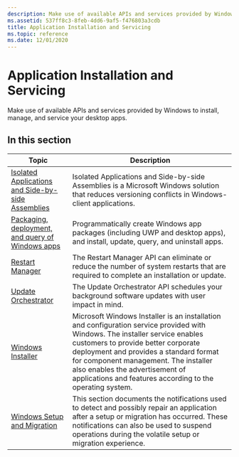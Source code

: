 ```yaml
---
description: Make use of available APIs and services provided by Windows to install, manage, and service your desktop apps.
ms.assetid: 537ff8c3-8feb-4dd6-9af5-f476803a3cdb
title: Application Installation and Servicing
ms.topic: reference
ms.date: 12/01/2020
---
```


# Application Installation and Servicing

Make use of available APIs and services provided by Windows to install, manage, and service your desktop apps.

## In this section



| Topic | Description |
| --- | --- |
| [Isolated Applications and Side-by-side Assemblies](/windows/desktop/SbsCs/isolated-applications-and-side-by-side-assemblies-portal) | Isolated Applications and Side-by-side Assemblies is a Microsoft Windows solution that reduces versioning conflicts in Windows-client applications. |
| [Packaging, deployment, and query of Windows apps](/windows/desktop/appxpkg/appx-portal) | Programmatically create Windows app packages (including UWP and desktop apps), and install, update, query, and uninstall apps. |
| [Restart Manager](/windows/desktop/RstMgr/restart-manager-portal) | The Restart Manager API can eliminate or reduce the number of system restarts that are required to complete an installation or update. |
| [Update Orchestrator](./updateorchestrator/index.md) | The Update Orchestrator API schedules your background software updates with user impact in mind. | 
| [Windows Installer](/windows/desktop/Msi/windows-installer-portal) | Microsoft Windows Installer is an installation and configuration service provided with Windows. The installer service enables customers to provide better corporate deployment and provides a standard format for component management. The installer also enables the advertisement of applications and features according to the operating system. |
| [Windows Setup and Migration](/previous-versions/windows/desktop/wnf/windows-setup-and-migration-portal) | This section documents the notifications used to detect and possibly repair an application after a setup or migration has occurred. These notifications can also be used to suspend operations during the volatile setup or migration experience. |



 

 

